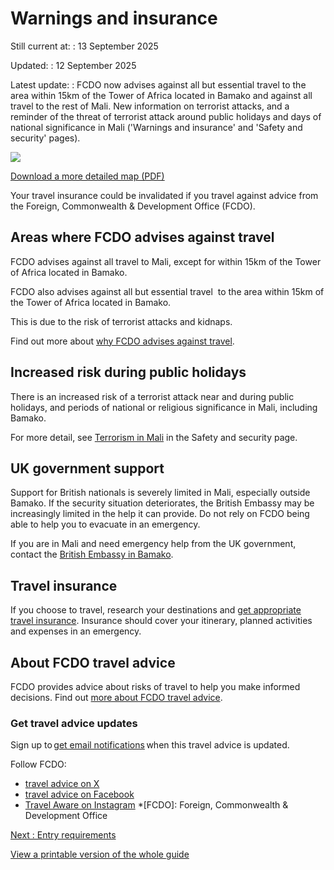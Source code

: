 # Warnings and insurance

Still current at:
:   13 September 2025

Updated:
:   12 September 2025

Latest update:
:   FCDO now advises against all but essential travel to the area within 15km of the Tower of Africa located in Bamako and against all travel to the rest of Mali. New information on terrorist attacks, and a reminder of the threat of terrorist attack around public holidays and days of national significance in Mali ('Warnings and insurance' and 'Safety and security' pages).

![](https://assets.publishing.service.gov.uk/media/68c40bf8eeb238b20672aa65/FCDO__TA__026_-_Mali_Travel_Advice_Ed6__WEB_.jpg)


[Download a more detailed map (PDF)](https://assets.publishing.service.gov.uk/media/68c40bf83519dec072c87663/FCDO__TA__026_-_Mali_Travel_Advice_Ed6.pdf)

Your travel insurance could be invalidated if you travel against advice from the Foreign, Commonwealth & Development Office (FCDO).

## Areas where FCDO advises against travel

FCDO advises against all travel to Mali, except for within 15km of the Tower of Africa located in Bamako.

FCDO also advises against all but essential travel  to the area within 15km of the Tower of Africa located in Bamako.

This is due to the risk of terrorist attacks and kidnaps.

Find out more about [why FCDO advises against travel](/foreign-travel-advice/mali/safety-and-security).

## Increased risk during public holidays

There is an increased risk of a terrorist attack near and during public holidays, and periods of national or religious significance in Mali, including Bamako.

For more detail, see [Terrorism in Mali](https://www.gov.uk/foreign-travel-advice/mali/safety-and-security) in the Safety and security page.

## UK government support

Support for British nationals is severely limited in Mali, especially outside Bamako. If the security situation deteriorates, the British Embassy may be increasingly limited in the help it can provide. Do not rely on FCDO being able to help you to evacuate in an emergency.

If you are in Mali and need emergency help from the UK government, contact the [British Embassy in Bamako](https://www.gov.uk/world/organisations/british-embassy-bamako).

## Travel insurance

If you choose to travel, research your destinations and [get appropriate travel insurance](https://www.gov.uk/guidance/foreign-travel-insurance). Insurance should cover your itinerary, planned activities and expenses in an emergency.

## About FCDO travel advice

FCDO provides advice about risks of travel to help you make informed decisions. Find out [more about FCDO travel advice](https://www.gov.uk/guidance/about-foreign-commonwealth-development-office-travel-advice).

### Get travel advice updates

Sign up to [get email notifications](https://www.gov.uk/foreign-travel-advice/mali/email-signup) when this travel advice is updated.

Follow FCDO:

* [travel advice on X](https://x.com/fcdotravelgovuk)
* [travel advice on Facebook](https://www.facebook.com/FCDOTravel/)
* [Travel Aware on Instagram](https://www.instagram.com/accounts/login/?next=https%3A%2F%2Fwww.instagram.com%2Ftravelaware%2F&is_from_rle)
  \*[FCDO]: Foreign, Commonwealth & Development Office

[Next
:
Entry requirements](/foreign-travel-advice/mali/entry-requirements)

[View a printable version of the whole guide](/foreign-travel-advice/mali/print)